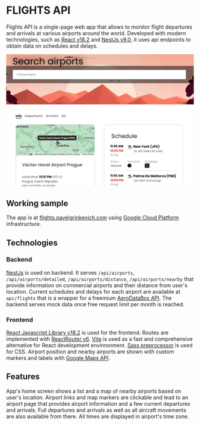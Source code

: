 # FLIGHTS API

Flights API is a single-page web app that allows to monitor flight departures and arrivals at various airports around the world. Developed with modern technologies, such as [React v18.2](https://reactjs.org/) and [NestJs v9.0](https://nestjs.com/), it uses api endpoints to obtain data on schedules and delays.

![App Screenshot](screenshot.png)

## Working sample

  The app is at [flights.pavelgrinkevich.com](https://flights.pavelgrinkevich.com) using [Google Cloud Platform](https://cloud.google.com/) infrastructure.

## Technologies

### Backend
  [NestJs](https://nestjs.com/) is used on backend. It serves `/api/airports`, `/api/airports/detailed`, `/api/airports/distance`, `/api/airports/nearby` that provide information on commercial airports and their distance from user's location. Current schedules and delays for each airport are available at `api/flights` that is a wrapper for a freemium [AeroDataBox API](https://aerodatabox.com/). The backend serves mock data once free request limit per month is reached.

### Frontend

  [React Javascript Library v18.2](https://reactjs.org/) is used for the frontend. Routes are implemented with [ReactRouter v6](https://reactrouter.com/). [Vite](https://vitejs.dev/) is used as a fast and comprehensive alternative for React development envinronment. [Sass preprocessor](https://sass-lang.com/) is used for CSS. Airport position and nearby airports are shown with custom markers and labels with [Google Maps API](https://developers.google.com/maps).

## Features

  App's home screen shows a list and a map of nearby airports based on user's location. Airport links and map markers are clickable and lead to an airport page that provides airport information and a few current departures and arrivals. Full departures and arrivals as well as all aircraft movements are also available from there. All times are displayed in airport's time zone.